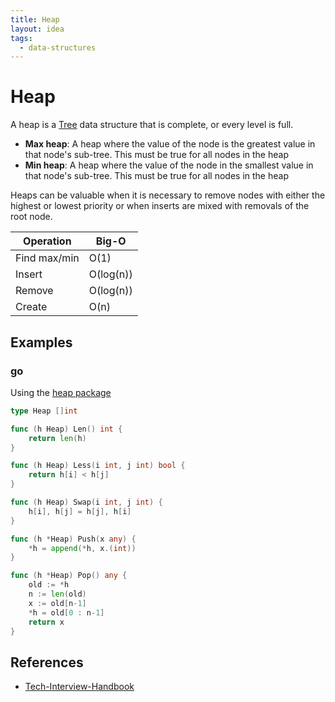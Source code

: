 ```yaml
---
title: Heap
layout: idea
tags:
  - data-structures
---
```


# Heap

A heap is a [Tree](/computer-engineering/Tree) data structure that is complete,
or every level is full.

- **Max heap**: A heap where the value of the node is the greatest value in that
  node's sub-tree. This must be true for all nodes in the heap
- **Min heap**: A heap where the value of the node in the smallest value in that
  node's sub-tree. This must be true for all nodes in the heap

Heaps can be valuable when it is necessary to remove nodes with either the
highest or lowest priority or when inserts are mixed with removals of the root
node.

| Operation    | Big-O     |
| ------------ | --------- |
| Find max/min | O(1)      |
| Insert       | O(log(n)) |
| Remove       | O(log(n)) |
| Create       | O(n)      |

## Examples

### go

Using the [heap package](https://pkg.go.dev/container/heap)

```go
type Heap []int

func (h Heap) Len() int {
	return len(h)
}

func (h Heap) Less(i int, j int) bool {
	return h[i] < h[j]
}

func (h Heap) Swap(i int, j int) {
	h[i], h[j] = h[j], h[i]
}

func (h *Heap) Push(x any) {
	*h = append(*h, x.(int))
}

func (h *Heap) Pop() any {
	old := *h
	n := len(old)
	x := old[n-1]
	*h = old[0 : n-1]
	return x
}
```

## References

- [Tech-Interview-Handbook](/reference/Tech-Interview-Handbook)

